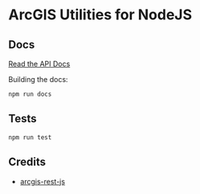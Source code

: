 # ArcGIS Utilities for NodeJS

## Docs

[Read the API Docs](https://roemhildtg.github.io/arcgis-node-util/docs/)

Building the docs:
```
npm run docs
```

## Tests

```
npm run test
```

## Credits

 - [arcgis-rest-js](https://github.com/Esri/arcgis-rest-js)